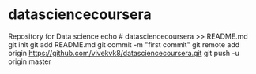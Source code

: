# datasciencecoursera
Repository for Data science
echo # datasciencecoursera >> README.md
git init
git add README.md
git commit -m "first commit"
git remote add origin https://github.com/vivekvk8/datasciencecoursera.git
git push -u origin master
